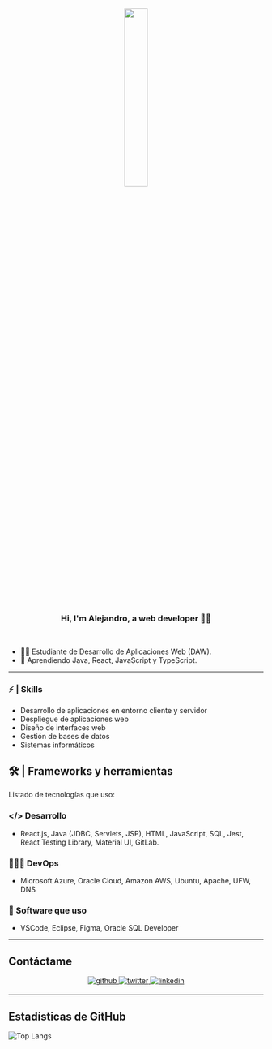 <div align="center">
<img src="https://i.pinimg.com/originals/be/b5/41/beb541eeb1ee06ba00ef55d5baa60773.gif" align="center" style="width: 30%" />
</div>  
  

### <div align="center">Hi, I'm Alejandro, a web developer 👨‍💻 </div>  
  

<br/>  

- 👨‍💻 Estudiante de Desarrollo de Aplicaciones Web (DAW).
- 🌱 Aprendiendo Java, React, JavaScript y TypeScript.
---
### ⚡ | Skills

- Desarrollo de aplicaciones en entorno cliente y servidor
- Despliegue de aplicaciones web
- Diseño de interfaces web
- Gestión de bases de datos
- Sistemas informáticos

## 🛠 | Frameworks y herramientas

Listado de tecnologías que uso:

### </> Desarrollo

- React.js, Java (JDBC, Servlets, JSP), HTML, JavaScript, SQL, Jest, React Testing Library, Material UI, GitLab.


### 👨🏻‍🔬 DevOps

- Microsoft Azure, Oracle Cloud, Amazon AWS, Ubuntu, Apache, UFW, DNS

### 🚀 Software que uso

- VSCode, Eclipse, Figma, Oracle SQL Developer
--- 

## Contáctame  
<div align="center">
<a href="https://github.com/alexisabels" target="_blank">
<img src=https://img.shields.io/badge/github-%2324292e.svg?&style=for-the-badge&logo=github&logoColor=white alt=github style="margin-bottom: 5px;" />
</a>
<a href="https://twitter.com/deisabels" target="_blank">
<img src=https://img.shields.io/badge/twitter-%2300acee.svg?&style=for-the-badge&logo=twitter&logoColor=white alt=twitter style="margin-bottom: 5px;" />
</a>
<a href="https://linkedin.com/in/alexisabel" target="_blank">
<img src=https://img.shields.io/badge/linkedin-%231E77B5.svg?&style=for-the-badge&logo=linkedin&logoColor=white alt=linkedin style="margin-bottom: 5px;" />
</a>  
</div>  
  

--- 


## Estadísticas de GitHub 
![Top Langs](https://github-readme-stats.vercel.app/api/top-langs/?username=alexisabels&layout=donut)
